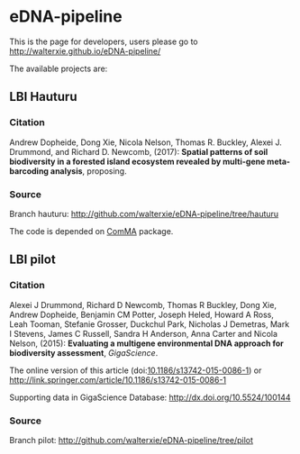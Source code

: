 # eDNA-pipeline

This is the page for developers, users please go to http://walterxie.github.io/eDNA-pipeline/  

The available projects are:

## LBI Hauturu 

### Citation

Andrew Dopheide, Dong Xie, Nicola Nelson, Thomas R. Buckley, Alexei J. Drummond, and Richard D. Newcomb, (2017):
**Spatial patterns of soil biodiversity in a forested island ecosystem revealed by multi-gene meta-barcoding analysis**,
proposing.

### Source

Branch hauturu: http://github.com/walterxie/eDNA-pipeline/tree/hauturu

The code is depended on [ComMA](https://github.com/walterxie/ComMA) package.

## LBI pilot

### Citation

Alexei J Drummond, Richard D Newcomb, Thomas R Buckley, Dong Xie, Andrew Dopheide, Benjamin CM Potter, 
Joseph Heled, Howard A Ross, Leah Tooman, Stefanie Grosser, Duckchul Park, Nicholas J Demetras, 
Mark I Stevens, James C Russell, Sandra H Anderson, Anna Carter and Nicola Nelson, (2015): 
**Evaluating a multigene environmental DNA approach for biodiversity assessment**, *GigaScience*.

The online version of this article (doi:[10.1186/s13742-015-0086-1](http://dx.doi.org/10.1186/s13742-015-0086-1)) or http://link.springer.com/article/10.1186/s13742-015-0086-1

Supporting data in GigaScience Database: http://dx.doi.org/10.5524/100144

### Source

Branch pilot: http://github.com/walterxie/eDNA-pipeline/tree/pilot
